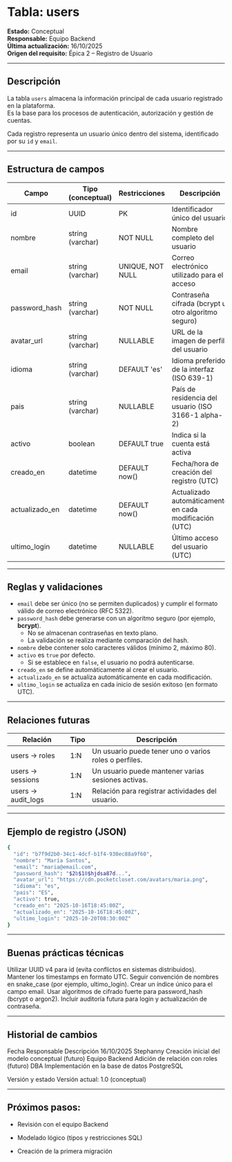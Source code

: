 
# Tabla: users
**Estado:** Conceptual  
**Responsable:** Equipo Backend  
**Última actualización:** 16/10/2025  
**Origen del requisito:** Épica 2 – Registro de Usuario  

---

## Descripción
La tabla `users` almacena la información principal de cada usuario registrado en la plataforma.  
Es la base para los procesos de autenticación, autorización y gestión de cuentas.

Cada registro representa un usuario único dentro del sistema, identificado por su `id` y `email`.

---

## Estructura de campos

| Campo          | Tipo (conceptual) | Restricciones    | Descripción                                      | Ejemplo                                                                                          |
|----------------|------------------|------------------|--------------------------------------------------|--------------------------------------------------------------------------------------------------|
| id             | UUID             | PK               | Identificador único del usuario                  | b7f9d2b0-34c1-4dcf-b1f4-930ec88a9f60                                                             |
| nombre         | string (varchar) | NOT NULL         | Nombre completo del usuario                      | María Santos                                                                                     |
| email          | string (varchar) | UNIQUE, NOT NULL | Correo electrónico utilizado para el acceso      | maria@email.com                                                                                  |
| password_hash  | string (varchar) | NOT NULL         | Contraseña cifrada (bcrypt u otro algoritmo seguro) | $2b$10$...                                                                                       |
| avatar_url     | string (varchar) | NULLABLE         | URL de la imagen de perfil del usuario           | https://cdn.pocketcloset.com/avatars/maria.png                                                   |
| idioma         | string (varchar) | DEFAULT 'es'     | Idioma preferido de la interfaz (ISO 639-1)      | es                                                                                               |
| pais           | string (varchar) | NULLABLE         | País de residencia del usuario (ISO 3166-1 alpha-2) | ES                                                                                               |
| activo         | boolean          | DEFAULT true     | Indica si la cuenta está activa                  | true                                                                                             |
| creado_en      | datetime         | DEFAULT now()    | Fecha/hora de creación del registro (UTC)        | 2025-10-16T18:45:00Z                                                                             |
| actualizado_en | datetime         | DEFAULT now()    | Actualizado automáticamente en cada modificación (UTC) | 2025-10-16T18:45:00Z                                                                          |
| ultimo_login   | datetime         | NULLABLE         | Último acceso del usuario (UTC)                  | 2025-10-20T08:30:00Z                                                                             |

---

## Reglas y validaciones

- `email` debe ser único (no se permiten duplicados) y cumplir el formato válido de correo electrónico (RFC 5322).  
- `password_hash` debe generarse con un algoritmo seguro (por ejemplo, **bcrypt**).  
  - No se almacenan contraseñas en texto plano.  
  - La validación se realiza mediante comparación del hash.  
- `nombre` debe contener solo caracteres válidos (mínimo 2, máximo 80).  
- `activo` es `true` por defecto.  
  - Si se establece en `false`, el usuario no podrá autenticarse.  
- `creado_en` se define automáticamente al crear el usuario.  
- `actualizado_en` se actualiza automáticamente en cada modificación.  
- `ultimo_login` se actualiza en cada inicio de sesión exitoso (en formato UTC).  

---

## Relaciones futuras

| Relación | Tipo | Descripción |
|-----------|------|--------------|
| users → roles | 1:N | Un usuario puede tener uno o varios roles o perfiles. |
| users → sessions | 1:N | Un usuario puede mantener varias sesiones activas. |
| users → audit_logs | 1:N | Relación para registrar actividades del usuario. |

---

## Ejemplo de registro (JSON)

```bash
{
  "id": "b7f9d2b0-34c1-4dcf-b1f4-930ec88a9f60",
  "nombre": "María Santos",
  "email": "maria@email.com",
  "password_hash": "$2b$10$hjdsa87d...",
  "avatar_url": "https://cdn.pocketcloset.com/avatars/maria.png",
  "idioma": "es",
  "pais": "ES",
  "activo": true,
  "creado_en": "2025-10-16T18:45:00Z",
  "actualizado_en": "2025-10-16T18:45:00Z",
  "ultimo_login": "2025-10-20T08:30:00Z"
}

```
---

## Buenas prácticas técnicas

Utilizar UUID v4 para id (evita conflictos en sistemas distribuidos).
Mantener los timestamps en formato UTC.
Seguir convención de nombres en snake_case (por ejemplo, ultimo_login).
Crear un índice único para el campo email.
Usar algoritmos de cifrado fuerte para password_hash (bcrypt o argon2).
Incluir auditoría futura para login y actualización de contraseña.

---
## Historial de cambios

Fecha	Responsable	Descripción
16/10/2025	Stephanny	Creación inicial del modelo conceptual
(futuro)	Equipo Backend	Adición de relación con roles
(futuro)	DBA	Implementación en la base de datos PostgreSQL


Versión y estado
Versión actual: 1.0 (conceptual)

---

## Próximos pasos:

- Revisión con el equipo Backend

- Modelado lógico (tipos y restricciones SQL)

- Creación de la primera migración